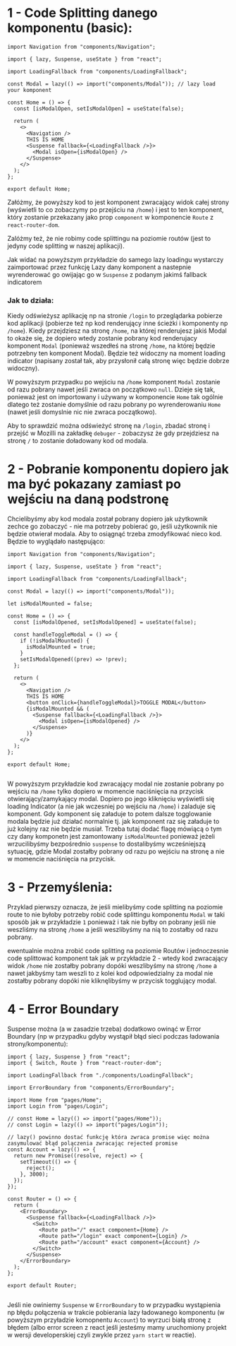 # 1 - Code Splitting danego komponentu (basic):

```
import Navigation from "components/Navigation";

import { lazy, Suspense, useState } from "react";

import LoadingFallback from "components/LoadingFallback";

const Modal = lazy(() => import("components/Modal")); // lazy load your komponent

const Home = () => {
  const [isModalOpen, setIsModalOpen] = useState(false);

  return (
    <>
      <Navigation />
      THIS IS HOME
      <Suspense fallback={<LoadingFallback />}>
        <Modal isOpen={isModalOpen} />
      </Suspense>
    </>
  );
};

export default Home;

```

Załóżmy, że powyższy kod to jest komponent zwracający widok całej strony (wyświetli to co zobaczymy po przejściu na `/home`) i jest to ten komponent, który zostanie przekazany jako prop `component` w komponencie `Route` z `react-router-dom`.

Zalóżmy też, że nie robimy code splittingu na poziomie routów (jest to jedyny code splitting w naszej aplikacji).

Jak widać na powyższym przykładzie do samego lazy loadingu wystarczy zaimportować przez funkcję Lazy dany komponent a nastepnie wyrenderować go owijając go w `Suspense` z podanym jakimś fallback indicatorem

### Jak to działa:

Kiedy odświeżysz aplikację np na stronie `/login` to przeglądarka pobierze kod aplikacji (pobierze też np kod renderujący inne ścieżki i komponenty np `/home`). Kiedy przejdziesz na stronę `/home`, na której renderujesz jakiś Modal to okaże się, że dopiero wtedy zostanie pobrany kod renderujacy komponent `Modal` (ponieważ wszedłeś na stronę `/home`, na której będzie potrzebny ten komponent Modal). Będzie też widoczny na moment loading indicator (napisany został tak, aby przysłonił całą stronę więc będzie dobrze widoczny).

W powyższym przypadku po wejściu na `/home` komponent `Modal` zostanie od razu pobrany nawet jeśli zwraca on początkowo `null`.
Dzieje się tak, ponieważ jest on importowany i używany w komponencie `Home` tak ogólnie dlatego też zostanie domyślnie od razu pobrany po wyrenderowaniu `Home` (nawet jeśli domyslnie nic nie zwraca początkowo).

Aby to sprawdzić można odświeżyć stronę na `/login`, zbadać stronę i przejść w Mozilli na zakładkę `debuger` - zobaczysz że gdy przejdziesz na stronę `/` to zostanie doładowany kod od modala.

# 2 - Pobranie komponentu dopiero jak ma być pokazany zamiast po wejściu na daną podstronę

Chcielibyśmy aby kod modala został pobrany dopiero jak użytkownik zechce go zobaczyć - nie ma potrzeby pobierać go, jeśli użytkownik nie będzie otwierał modala. Aby to osiągnąć trzeba zmodyfikować nieco kod. Będzie to wyglądało następująco:

```
import Navigation from "components/Navigation";

import { lazy, Suspense, useState } from "react";

import LoadingFallback from "components/LoadingFallback";

const Modal = lazy(() => import("components/Modal"));

let isModalMounted = false;

const Home = () => {
  const [isModalOpened, setIsModalOpened] = useState(false);

  const handleToggleModal = () => {
    if (!isModalMounted) {
      isModalMounted = true;
    }
    setIsModalOpened((prev) => !prev);
  };

  return (
    <>
      <Navigation />
      THIS IS HOME
      <button onClick={handleToggleModal}>TOGGLE MODAL</button>
      {isModalMounted && (
        <Suspense fallback={<LoadingFallback />}>
          <Modal isOpen={isModalOpened} />
        </Suspense>
      )}
    </>
  );
};

export default Home;


```

W powyższym przykładzie kod zwracający modal nie zostanie pobrany po wejściu na `/home` tylko dopiero w momencie naciśnięcia na przycisk otwierający/zamykający modal. Dopiero po jego kliknięciu wyświetli się loading Indicator (a nie jak wczesniej po wejściu na `/home`) i zaladuje się komponent. Gdy komponent się załaduje to potem dalsze togglowanie modala będzie już działać normalnie tj. jak komponent raz się załaduje to już kolejny raz nie będzie musiał.
Trzeba tutaj dodać flagę mówiącą o tym czy dany komponetn jest zamontowany `isModalMounted` ponieważ jeżeli wrzucilibyśmy bezpośrednio `suspense` to dostalibyśmy wcześniejszą sytuację, gdzie Modal zostałby pobrany od razu po wejściu na stronę a nie w momencie naciśnięcia na przycisk.

# 3 - Przemyślenia:

Przyklad pierwszy oznacza, że jeśli mielibyśmy code splitting na poziomie route to nie byłoby potrzeby robić code splittingu komponentu `Modal` w taki sposób jak w przykładzie `1` ponieważ i tak nie byłby on pobrany jeśli nie weszliśmy na stronę `/home` a jeśli weszlibyśmy na nią to zostałby od razu pobrany.

ewentualnie można zrobić code splitting na poziomie Routów i jednoczesnie code splittować komponent tak jak w przykładzie 2 - wtedy kod zwracający widok `/home` nie zostałby pobrany dopóki weszlibyśmy na stronę `/home` a nawet jakbyśmy tam weszli to z kolei kod odpowiedzialny za modal nie zostałby pobrany dopóki nie kliknęlibyśmy w przycisk togglujący modal.

# 4 - Error Boundary

Suspense można (a w zasadzie trzeba) dodatkowo owinąć w Error Boundary (np w przypadku gdyby wystąpił błąd sieci podczas ładowania strony/komponentu):

```
import { lazy, Suspense } from "react";
import { Switch, Route } from "react-router-dom";

import LoadingFallback from "./components/LoadingFallback";

import ErrorBoundary from "components/ErrorBoundary";

import Home from "pages/Home";
import Login from "pages/Login";

// const Home = lazy(() => import("pages/Home"));
// const Login = lazy(() => import("pages/Login"));

// lazy() powinno dostać funkcję która zwraca promise więc można zasymulować błąd polączenia zwracając rejected promise
const Account = lazy(() => {
  return new Promise((resolve, reject) => {
    setTimeout(() => {
      reject();
    }, 3000);
  });
});

const Router = () => {
  return (
    <ErrorBoundary>
      <Suspense fallback={<LoadingFallback />}>
        <Switch>
          <Route path="/" exact component={Home} />
          <Route path="/login" exact component={Login} />
          <Route path="/account" exact component={Account} />
        </Switch>
      </Suspense>
    </ErrorBoundary>
  );
};

export default Router;


```

Jeśli nie owiniemy `Suspense` w `ErrorBoundary` to w przypadku wystąpienia np błędu połączenia w trakcie pobierania lazy ładowanego komponentu (w powyższym przyładzie komopnentu `Account`) to wyrzuci białą stronę z błędem (albo error screen z react jeśli jesteśmy mamy uruchomiony projekt w wersji developerskiej czyli zwykle przez `yarn start` w reactie).
